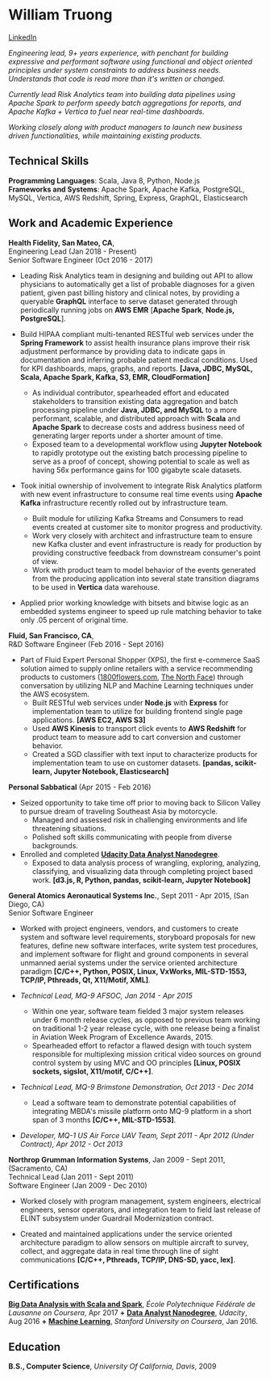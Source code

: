 William Truong
================

[LinkedIn](https://www.linkedin.com/in/william-truong-b1672910)

*Engineering lead, 9+ years experience, with penchant for building expressive and performant software using functional and object oriented principles under system constraints to address business needs. Understands that code is read more than it's written or changed.*

*Currently lead Risk Analytics team into building data pipelines using Apache Spark to perform speedy batch aggregations for reports, and Apache Kafka + Vertica to fuel near real-time dashboards.*

*Working closely along with product managers to launch new business driven functionalities, while maintaining existing products.*

Technical Skills
-----------------
**Programming Languages**: Scala, Java 8, Python, Node.js  
**Frameworks and Systems**: Apache Spark, Apache Kafka, PostgreSQL, MySQL, Vertica, AWS Redshift, Spring, Express, GraphQL, Elasticsearch   

Work and Academic Experience
---------------

**Health Fidelity, San Mateo, CA**,  
Engineering Lead (Jan 2018 - Present)  
Senior Software Engineer (Oct 2016 - 2017)   

* Leading Risk Analytics team in designing and building out API to allow physicians to automatically get a list of probable diagnoses for a given patient, given past billing history and clinical notes, by providing a queryable **GraphQL** interface to serve dataset generated through periodically running jobs on **AWS EMR** [**Apache Spark**, **Node.js, PostgreSQL**].

* Build HIPAA compliant multi-tenanted RESTful web services under the **Spring Framework** to assist health insurance plans improve their risk adjustment performance by providing data to indicate gaps in documentation and inferring probable patient medical conditions. Used for KPI dashboards, maps, graphs, and reports. **[Java, JDBC, MySQL, Scala, Apache Spark, Kafka, S3, EMR, CloudFormation]**
    - As individual contributor, spearheaded effort and educated stakeholders to transition existing data aggregation and batch
    processing pipeline under **Java, JDBC, and MySQL** to a more performant, scalable, and distributed approach with
    **Scala** and **Apache Spark** to decrease costs and address business need of generating larger reports under a shorter amount of time.
    - Exposed team to a developmental workflow using **Jupyter Notebook** to rapidly prototype out the existing batch processing pipeline to serve as a proof of concept, showing potential to scale as well as having 56x performance gains for 100 gigabyte scale datasets.
  
* Took initial ownership of involvement to integrate Risk Analytics platform with new event infrastructure to consume real time events using **Apache Kafka** infrastructure recently rolled out by infrastructure team.
    - Built module for utilizing Kafka Streams and Consumers to read events created at customer site to monitor progress and productivity.
    - Work very closely with architect and infrastructure team to ensure new Kafka cluster and event infrastructure is ready for production by providing constructive feedback from downstream consumer's point of view.
    - Work with product team to model behavior of the events generated from the producing application into several state transition diagrams to be used in **Vertica** data warehouse.

* Applied prior working knowledge with bitsets and bitwise logic as an embedded systems engineer to speed up rule matching behavior to take only .05 percent of original time.

**Fluid, San Francisco, CA**,  
R&D Software Engineer  (Feb 2016 - Sept 2016)

* Part of Fluid Expert Personal Shopper (XPS), the first e-commerce SaaS solution aimed to supply online retailers with a service recommending products to customers ([1800flowers.com](https://www.1800flowers.com/gwyn-1800flowers), [The North Face](http://www.thenorthface.com/xps)) through conversation by utilizing NLP and Machine Learning techniques under the AWS ecosystem.
    - Built RESTful web services under **Node.js** with **Express** for implementation team to utilize for building frontend single page applications. **[AWS EC2, AWS S3]**
    - Used **AWS Kinesis** to transport click events to **AWS Redshift** for product team to measure add to cart conversion and customer behavior.
    - Created a SGD classifier with text input to characterize products for implementation team to use on customer datasets. **[pandas, scikit-learn, Jupyter Notebook, Elasticsearch]**

**Personal Sabbatical** (Apr 2015 - Feb 2016)

* Seized opportunity to take time off prior to moving back to Silicon Valley to pursue dream of traveling Southeast Asia by motorcycle. 
    - Managed and assessed risk in challenging environments and life threatening situations. 
    - Polished soft skills communicating with people from diverse backgrounds.
* Enrolled and completed **[Udacity Data Analyst Nanodegree](https://github.com/wllmtrng/udacity_data_analyst_nanodegree)**. 
    - Exposed to data analysis process of wrangling, exploring, analyzing, classifying, and visualizing data through completing project based work. **[d3.js, R, Python, pandas, scikit-learn, Jupyter Notebook]**

**General Atomics Aeronautical Systems Inc.**, Sept 2011 - Apr 2015, (San Diego, CA)  
Senior Software Engineer  

* Worked with project engineers, vendors, and customers to create system and software level requirements, storyboard proposals for new features, define new software interfaces, write system test procedures, and implement software for flight and ground components in several unmanned aerial systems under the service oriented architecture paradigm **[C/C++, Python, POSIX, Linux, VxWorks, MIL-STD-1553, TCP/IP, Pthreads, Qt, X11/Motif, XML]**.

* *Technical Lead, MQ-9 AFSOC, Jan 2014 - Apr 2015*
    - Within one year, software team fielded 3 major system releases under 6 month release cycles, as opposed to previous team working on traditional 1-2 year release cycle, with one release being a finalist in Aviation Week Program of Excellence Awards, 2015.
    - Spearheaded effort to refactor a flawed design with touch system responsible for multiplexing mission
    critical video sources on ground control system by using MVC and OO principles
    **[Linux, POSIX sockets, sigslot, X11/motif, C/C++]**.

* *Technical Lead, MQ-9 Brimstone Demonstration, Oct 2013 - Dec 2014*
    -  Lead a software team to demonstrate potential capabilities of integrating MBDA's missile platform onto MQ-9 platform in a short span of 3 months **[C/C++, MIL-STD-1553]**.

* *Developer, MQ-1 US Air Force UAV Team, Sept 2011 - Apr 2012 (Under Contract), Apr 2012 - Oct 2013*

**Northrop Grumman Information Systems**, Jan 2009 - Sept 2011, (Sacramento, CA)  
Technical Lead (Jan 2011 - Sept 2011)  
Software Engineer (Jan 2009 - Dec 2010)  

* Worked closely with program management, system engineers, electrical engineers, sensor operators, and integration team to field last release of ELINT subsystem under Guardrail Modernization contract.

* Created and maintained applications under the service oriented architecture paradigm to allow sensors on multiple aircraft to survey, collect, and aggregate data in real time through line of sight communications **[C/C++, Pthreads, TCP/IP, DNS-SD, yacc, lex]**.

Certifications
---------
**[Big Data Analysis with Scala and Spark](https://www.coursera.org/account/accomplishments/verify/QUN9C3NZAV75)**, *École Polytechnique Fédérale de Lausanne on Coursera*, Apr 2017 **+** **[Data Analyst Nanodegree](https://confirm.udacity.com/LCJRQVJ5)**, *Udacity*, Aug 2016 **+** **[Machine Learning](https://www.coursera.org/account/accomplishments/records/9TD6VCPP7TAC)**, *Stanford University on Coursera*, Jan 2016.

Education
-----------
**B.S., Computer Science**, *University Of California, Davis*, 2009